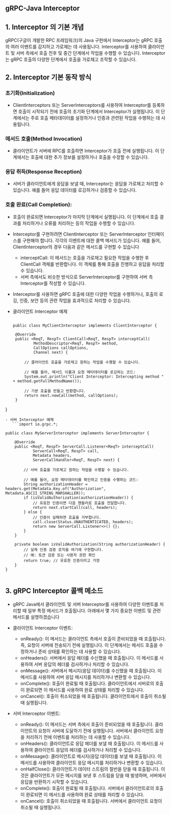 
## gRPC-Java Interceptor

## 1. Interceptor 의 기본 개념
gRPC(구글이 개발한 RPC 프레임워크)의 Java 구현에서 Interceptor는 gRPC 호출의 여러 이벤트를 감지하고 가로채는 데 사용됩니다. 
Interceptor를 사용하여 클라이언트 및 서버 측에서 호출 전후 및 중간 단계에서 작업을 수행할 수 있습니다. 
Interceptor는 gRPC 호출의 다양한 단계에서 호출을 가로채고 조작할 수 있습니다.


## 2. Interceptor 기본 동작 방식
### 초기화(Initialization)
- ClientInterceptors 또는 ServerInterceptors를 사용하여 Interceptor를 등록하면 호출이 시작되기 전에 호출의 초기화 단계에서 Interceptor가 실행됩니다. 이 단계에서는 주로 호출 메타데이터를 설정하거나 인증과 관련된 작업을 수행하는 데 사용됩니다.
### 메서드 호출(Method Invocation)
- 클라이언트가 서버에 RPC를 호출하면 Interceptor가 호출 전에 실행됩니다. 이 단계에서는 호출에 대한 추가 정보를 설정하거나 호출을 수정할 수 있습니다.
### 응답 취득(Response Reception)
- 서버가 클라이언트에게 응답을 보낼 때, Interceptor는 응답을 가로채고 처리할 수 있습니다. 예를 들어 응답 데이터를 로깅하거나 검증할 수 있습니다.
### 호출 완료(Call Completion):
- 호출이 완료되면 Interceptor가 마지막 단계에서 실행됩니다. 이 단계에서 호출 결과를 처리하거나 오류를 처리하는 등의 작업을 수행할 수 있습니다.

- Interceptor를 구현하려면 ClientInterceptor 또는 ServerInterceptor 인터페이스를 구현해야 합니다. 각각의 이벤트에 대한 콜백 메서드가 있습니다. 예를 들어, ClientInterceptor의 경우 다음과 같은 메서드를 구현할 수 있습니다
  - interceptCall: 이 메서드는 호출을 가로채고 필요한 작업을 수행한 후 ClientCall 객체를 반환합니다. 이 객체를 통해 호출을 진행하고 응답을 처리할 수 있습니다.
  - 서버 측에서도 비슷한 방식으로 ServerInterceptor를 구현하여 서버 측 Interceptor를 작성할 수 있습니다.
- Interceptor를 사용하면 gRPC 호출에 대한 다양한 작업을 수행하거나, 호출의 로깅, 인증, 보안 등의 관련 작업을 효과적으로 처리할 수 있습니다.
- 클라이언트 Interceptor 예제
   ```import io.grpc.*;

   public class MyClientInterceptor implements ClientInterceptor {

    @Override
    public <ReqT, RespT> ClientCall<ReqT, RespT> interceptCall(
            MethodDescriptor<ReqT, RespT> method,
            CallOptions callOptions,
            Channel next) {
        
        // 클라이언트 호출을 가로채고 원하는 작업을 수행할 수 있습니다.
        
        // 예를 들어, 메서드 이름과 요청 메타데이터를 로깅하는 코드:
        System.out.println("Client Interceptor: Intercepting method " + method.getFullMethodName());
        
        // 기본 호출을 만들고 반환합니다.
        return next.newCall(method, callOptions);
    }
 }
   
```
- 서버 Interceptor 예제
   ```import io.grpc.*;

public class MyServerInterceptor implements ServerInterceptor {

    @Override
    public <ReqT, RespT> ServerCall.Listener<ReqT> interceptCall(
            ServerCall<ReqT, RespT> call,
            Metadata headers,
            ServerCallHandler<ReqT, RespT> next) {
        
        // 서버 호출을 가로채고 원하는 작업을 수행할 수 있습니다.
        
        // 예를 들어, 요청 메타데이터를 확인하고 인증을 수행하는 코드:
        String authorizationHeader = headers.get(Metadata.Key.of("Authorization", Metadata.ASCII_STRING_MARSHALLER));
        if (isValidAuthorization(authorizationHeader)) {
            // 유효한 인증이면 다음 핸들러로 호출을 전달합니다.
            return next.startCall(call, headers);
        } else {
            // 인증이 실패하면 호출을 거부합니다.
            call.close(Status.UNAUTHENTICATED, headers);
            return new ServerCall.Listener<>() {};
        }
    }

    private boolean isValidAuthorization(String authorizationHeader) {
        // 실제 인증 검증 로직을 여기에 구현합니다.
        // 예: 토큰 검증 또는 사용자 권한 확인
        return true; // 유효한 인증이라고 가정
    }
}
   
```
 
##  3. gRPC Interceptor 콜백 메소드 

- gRPC Java에서 클라이언트 및 서버 Interceptor를 사용하여 다양한 이벤트를 처리할 때 일부 특정 메서드가 호출됩니다. 아래에서 몇 가지 중요한 이벤트 및 관련 메서드를 설명하겠습니다

- 클라이언트 Interceptor 이벤트:
  - onReady(): 이 메서드는 클라이언트 측에서 호출이 준비되었을 때 호출됩니다. 즉, 요청이 서버에 전송되기 전에 실행됩니다. 이 단계에서는 메서드 호출을 수정하거나 준비 상태를 확인하는 데 사용할 수 있습니다.
  - onHeaders(): 서버에서 응답 헤더를 수신했을 때 호출됩니다. 이 메서드를 사용하여 서버 응답의 헤더를 검사하거나 처리할 수 있습니다.
  - onMessage(): 서버에서 메시지(응답 데이터)를 수신했을 때 호출됩니다. 이 메서드를 사용하여 서버 응답 메시지를 처리하거나 변환할 수 있습니다.
  - onComplete(): 호출이 완료될 때 호출됩니다. 클라이언트에서 서버로의 호출이 완료되면 이 메서드를 사용하여 완료 상태를 처리할 수 있습니다.
  - onCancel(): 호출이 취소되었을 때 호출됩니다. 클라이언트에서 호출이 취소될 때 실행됩니다.
    
- 서버 Interceptor 이벤트:
  - onReady(): 이 메서드는 서버 측에서 호출이 준비되었을 때 호출됩니다. 클라이언트의 요청이 서버에 도달하기 전에 실행됩니다. 서버에서 클라이언트 요청을 처리하기 전에 이벤트를 처리하는 데 사용할 수 있습니다.
  - onHeaders(): 클라이언트로 응답 헤더를 보낼 때 호출됩니다. 이 메서드를 사용하여 클라이언트 응답의 헤더를 검사하거나 처리할 수 있습니다.
  - onMessage(): 클라이언트로 메시지(응답 데이터)를 보낼 때 호출됩니다. 이 메서드를 사용하여 클라이언트 응답 메시지를 처리하거나 변환할 수 있습니다.
  - onHalfClose(): 클라이언트가 데이터 스트림의 절반을 닫을 때 호출됩니다. 이것은 클라이언트가 모든 메시지를 보낸 후 스트림을 닫을 때 발생하며, 서버에서 응답을 반환하기 시작할 수 있습니다.
  -  onComplete(): 호출이 완료될 때 호출됩니다. 서버에서 클라이언트로의 호출이 완료되면 이 메서드를 사용하여 완료 상태를 처리할 수 있습니다.
  - onCancel(): 호출이 취소되었을 때 호출됩니다. 서버에서 클라이언트 요청이 취소될 때 실행됩니다.
